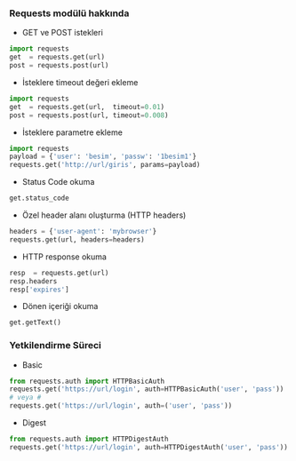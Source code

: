### Requests modülü hakkında ###

+ GET ve POST istekleri

```python
import requests
get  = requests.get(url)
post = requests.post(url)
```

+ İsteklere timeout değeri ekleme

```python
import requests
get  = requests.get(url,  timeout=0.01)
post = requests.post(url, timeout=0.008)
```
+ İsteklere parametre  ekleme

```python
import requests
payload = {'user': 'besim', 'passw': '1besim1'}
requests.get('http://url/giris', params=payload)
```

+ Status Code okuma

```python
get.status_code
```

+ Özel header alanı oluşturma (HTTP headers)

```python
headers = {'user-agent': 'mybrowser'}
requests.get(url, headers=headers)
```

+ HTTP response okuma

```python
resp  = requests.get(url)
resp.headers
resp['expires']
```

+ Dönen içeriği okuma

```python
get.getText()
```
### Yetkilendirme Süreci ###

+ Basic

```python
from requests.auth import HTTPBasicAuth
requests.get('https://url/login', auth=HTTPBasicAuth('user', 'pass'))
# veya #
requests.get('https://url/login', auth=('user', 'pass'))
```

+ Digest

```python
from requests.auth import HTTPDigestAuth
requests.get('https://url/login', auth=HTTPDigestAuth('user', 'pass'))
```
